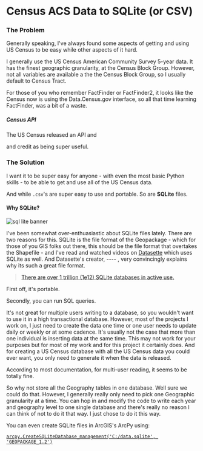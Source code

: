 # Census ACS Data to SQLite (or CSV)

### The Problem 

Generally speaking, I've always found some aspects of getting and using US Census to be easy while other aspects of it hard. 

I generally use the US Census American Community Survey 5-year data. It has the finest geographic granularity, at the Census Block Group. However, not all variables are available a the the Census Block Group, so I usually default to Census Tract. 

For those of you who remember FactFinder or FactFinder2, it looks like the Census now is using the Data.Census.gov interface, so all that time learning FactFinder, was a bit of a waste. 

##### Census API

The US Census released an API and 

<add Census Python library> and credit as being super useful. 




### The Solution

I want it to be super easy for anyone - with even the most basic Python skills - to be able to get and use all of the US Census data. 

And while `.csv`'s are super easy to use and portable. So are **SQLite** files. 

#### Why SQLite? 

![sql lite banner](https://www.sqlite.org/images/sqlite370_banner.gif)

I've been somewhat over-enthuasiastic about SQLite files lately. There are two reasons for this. SQLite is the file format of the Geopackage - which for those of you GIS folks out there, this should be the file format that overtakes the Shapefile - and I've read and watched videos on [Datasette]() which uses SQLite as well. And Datasette's creator,  ---- , very convincingly explains why its such a great file format. 

> [There are over 1 trillion (1e12) SQLite databases in active use.](https://www.sqlite.org/mostdeployed.html)

First off, it's portable. 

Secondly, you can run SQL queries.  

It's not great for multiple users writing to a database, so you wouldn't want to use it in a high transactional database. However, most of the projects I work on, I just need to create the data one time or one user needs to update daily or weekly or at some cadence. It's usually not the case that more than one individual is inserting data at the same time. This may not work for your purposes but for most of my work and for this project it certainly does. And for creating a US Census database with all the US Census data you could ever want, you only need to generate it when the data is released. 

According to most documentation, for multi-user reading, it seems to be totally fine. <insert a link here>


So why not store all the Geography tables in one database. Well sure we could do that. However, I generally really only need to pick one Geographic granularity at a time. You can hop in and modify the code to write each year and geography level to one single database and there's really no reason I can think of not to do it that way. I just chose to do it this way. 





You can even create SQLite files in ArcGIS's ArcPy using: 

[`arcpy.CreateSQLiteDatabase_management('C:/data.sqlite', 'GEOPACKAGE_1.2')`](https://desktop.arcgis.com/en/arcmap/latest/tools/data-management-toolbox/create-sqlite-database.htm)

